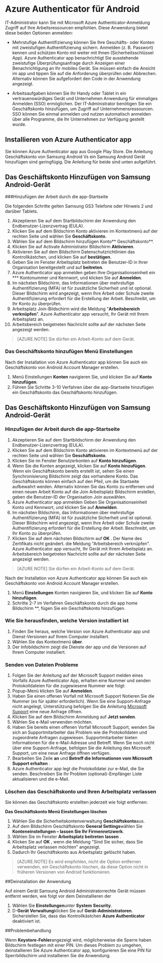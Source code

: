 
<properties
    pageTitle="Azure Authenticator für Android | Microsoft Azure"
    description="Microsoft Azure Authenticator app kann anmelden auf Ressourcen der Art Arbeit verwendet werden. Azure Authenticator app benachrichtigt Sie ausstehende zweistufige Überprüfungsanfrage durch Anzeigen einer Benachrichtigung an Ihr mobiles Gerät."
    services="active-directory"
    documentationCenter=""
    authors="femila"
    manager="swadhwa"
    editor=""/>

<tags
    ms.service="active-directory"
    ms.workload="identity"
    ms.tgt_pltfrm="na"
    ms.devlang="na"
    ms.topic="article"
    ms.date="09/27/2016"
    ms.author="femila"/>

# <a name="azure-authenticator-for-android"></a>Azure Authenticator für Android

IT-Administrator kann Sie mit Microsoft Azure Authenticator-Anmeldung Zugriff auf Ihre Arbeitsressourcen empfohlen. Diese Anwendung bietet diese beiden Optionen anmelden:

* Mehrstufige Authentifizierung können Sie Ihre Geschäfts- oder Konten mit zweistufigen Authentifizierung sichern. Anmelden (z. B. Passwort) kennen und schützen Konto mit weiter mit Ihnen (Sicherheitsschlüssel App). Azure Authenticator app benachrichtigt Sie ausstehende zweistufige Überprüfungsanfrage durch Anzeigen einer Benachrichtigung an Ihr mobiles Gerät. Sie müssen einfach die Ansicht im app und tippen Sie auf die Anforderung überprüfen oder Abbrechen. Alternativ können Sie aufgefordert den Code in der Anwendung angezeigt.

* Arbeitsaufgaben können Sie Ihr Handy oder Tablet in ein vertrauenswürdiges Gerät und Unternehmen Anwendung für einmaliges Anmelden (SSO) ermöglichen. Der IT-Administrator benötigen Sie ein Geschäftskonto hinzufügen, um Zugriff auf Unternehmensressourcen. SSO können Sie einmal anmelden und nutzen automatisch anmelden über alle Programme, die Ihr Unternehmen zur Verfügung gestellt wurde.

## <a name="installing-the-azure-authenticator-app"></a>Installieren von Azure Authenticator app

Sie können Azure Authenticator app aus Google Play Store.
Die Anleitung Geschäftskonto von Samsung Android Vs ein Samsung Android Gerät hinzufügen sind geringfügig. Die Anleitung für beide sind unten aufgeführt.

<a name="adding-the-work-account-from-samsung-android-device"></a>Das Geschäftskonto Hinzufügen von Samsung Android-Gerät
----------------------------------------------------------------------------------------------------------------
###<a name="adding-the-work-account-through-the-app-home-screen"></a>Hinzufügen der Arbeit durch die app-Startseite

Die folgenden Schritte gelten Samsung GS3 Telefone oder Hinweis 2 und darüber Tablets.

1. Akzeptieren Sie auf dem Startbildschirm der Anwendung den Endbenutzer-Lizenzvertrag (EULA).
2. Klicken Sie auf dem Bildschirm Konto aktivieren im Kontextmenü auf der rechten Seite und wählen Sie **Geschäftskonto**.
3. Wählen Sie auf dem Bildschirm hinzufügen Konto** Geschäftskonto**.
4. Klicken Sie auf Activate Administrator Bildschirm **Aktivieren**.
5. Aktivieren Sie auf dem Bildschirm Datenschutzrichtlinien das Kontrollkästchen, und klicken Sie auf **bestätigen**.
6. Geben Sie im Fenster Arbeitsplatz beitreten die Benutzer-ID in Ihrer Organisation bereitgestellt und auf **beitreten**.
7. Azure Authenticator app anmelden geben Ihre Organisationseinheit ein *** Kontonummer und Kennwort, und klicken Sie auf **Anmelden**.
8. Im nächsten Bildschirm, das Informationen über mehrstufige Authentifizierung (MFA) ist für zusätzliche Sicherheit und ist optional. Dieser Bildschirm wird angezeigt, wenn Ihre Arbeit oder Schule zweite Authentifizierung erfordert für die Erstellung der Arbeit. Beschreibt, um Ihr Konto zu überprüfen.
9. Arbeitsplatz Join-Bildschirm wird die Meldung "**Arbeitsbereich verknüpfen**". Azure Authenticator app versucht, Ihr Gerät mit Ihrem Arbeitsplatz an.
10. Arbeitsbereich beigetreten Nachricht sollte auf der nächsten Seite angezeigt werden.

>[AZURE.NOTE]
> Sie dürfen ein Arbeit-Konto auf dem Gerät.

### <a name="adding-the-work-account-from-the-settings-menu"></a>Das Geschäftskonto hinzufügen Menü Einstellungen
Nach der Installation von Azure Authenticator app können Sie auch ein Geschäftskonto von Android Account Manager erstellen.

1. Menü Einstellungen **Konten** navigieren Sie, und klicken Sie auf **Konto hinzufügen**.
2. Führen Sie Schritte 3-10 Verfahren über die app-Startseite hinzufügen ein Geschäftskonto das Geschäftskonto hinzufügen.

<a name="adding-the-work-account-from-a-non-samsung-android-device"></a>Das Geschäftskonto Hinzufügen von Samsung Android-Gerät
------------------------------------------------------------------------------------------------------------------
### <a name="adding-the-work-account-through-the-app-home-screen"></a>Hinzufügen der Arbeit durch die app-Startseite

1. Akzeptieren Sie auf dem Startbildschirm der Anwendung den Endbenutzer-Lizenzvertrag (EULA).
2. Klicken Sie auf dem Bildschirm Konto aktivieren im Kontextmenü auf der rechten Seite und wählen Sie **Geschäftskonto**.
3. Klicken Sie im Fenster Benutzerkonten auf **Konto hinzufügen**.
4. Wenn Sie die Konten angezeigt, klicken Sie auf **Konto hinzufügen**. Wenn ein Geschäftskonto bereits erstellt ist, sehen Sie einen Synchronisierung Bildschirm zeigt das vorhandene Konto. Das Geschäftskonto können einfach auf den Pfeil, um die Startseite aufbewahrt werden. Alternativ können Sie das Konto zu entfernen und einen neuen Arbeit Konto auf die Join Arbeitsplatz Bildschirm erstellen, geben die Benutzer-ID der Organisation Join auswählen.
5. Azure Authenticator app anmelden Geben Sie Organisationseinheit Konto und Kennwort, und klicken Sie auf **Anmelden**.
7. Im nächsten Bildschirm, das Informationen über mehrstufige Authentifizierung (MFA) ist für zusätzliche Sicherheit und ist optional. Dieser Bildschirm wird angezeigt, wenn Ihre Arbeit oder Schule zweite Authentifizierung erfordert für die Erstellung der Arbeit. Beschreibt, um Ihr Konto zu überprüfen.
8. Klicken Sie auf dem nächsten Bildschirm auf **OK** . Der Name des Zertifikats nicht geändert.
die Meldung "Arbeitsbereich verknüpfen". Azure Authenticator app versucht, Ihr Gerät mit Ihrem Arbeitsplatz an.
Arbeitsbereich beigetreten Nachricht sollte auf der nächsten Seite angezeigt werden.

>[AZURE.NOTE]
> Sie dürfen ein Arbeit-Konto auf dem Gerät.

Nach der Installation von Azure Authenticator app können Sie auch ein Geschäftskonto von Android Account Manager erstellen.

1. Menü **Einstellungen** Konten navigieren Sie, und klicken Sie auf **Konto hinzufügen**.
2. Schritte 2-7 im Verfahren Geschäftskonto durch die app home Bildschirm **, fügen Sie ein Geschäftskonto hinzufügen.

### <a name="how-to-find-out-which-version-is-installed"></a>Wie Sie herausfinden, welche Version installiert ist

1. Finden Sie heraus, welche Version von Azure Authenticator app und Dienst-Versionen auf Ihrem Computer installiert.
2. Wählen Sie das Kontextmenü **über**.
3. Der Infobildschirm zeigt die Dienste der app und die Versionen auf Ihrem Computer installiert.
 
### <a name="sending-log-files-to-report-issues"></a>Senden von Dateien Probleme

1. Folgen Sie der Anleitung auf der Microsoft Support melden eines Vorfalls Azure Authenticator App, erhalten eine Nummer und senden Protokolldateien für die zugewiesene Nummer wie folgt:
2. Popup-Menü klicken Sie auf **Anmelden**.
3. Haben Sie einen offenen Vorfall mit Microsoft Support Notieren Sie die Nummer (es für später erforderlich). Wenn Sie eine Support-Anfrage nicht angelegt, Unterstützung befolgen Sie die Anleitung [Microsoft Support](https://support.microsoft.com/en-us/contactus) eine neue Anfrage öffnen.
4. Klicken Sie auf dem Bildschirm Anmeldung auf **Jetzt senden**.
5. Wählen Sie e-Mail verwenden möchten.
7. Haben Sie bereits einen offenen Vorfall Microsoft Support, wenden Sie sich an Supportmitarbeiter das Problem wie die Protokolldaten und zugeordnete Anfragen zugewiesen. Supportmitarbeiter bieten Informationen für die e-Mail-Adresse und Betreff. Wenn Sie noch nicht über eine Support-Anfrage, befolgen Sie die Anleitung des Microsoft Support, um eine neue Anfrage öffnen verfügen.
9. Bearbeiten Sie Zeile **an** und **Betreff die Informationen vom Microsoft Support erhalten** .
10. Azure Authenticator app legt die Protokolldatei zur e-Mail, die Sie senden. Beschreiben Sie Ihr Problem (optional)-Empfänger Liste aktualisieren und die e-Mail.

### <a name="deleting-the-work-account-and-leaving-your-workplace"></a>Löschen das Geschäftskonto und Ihren Arbeitsplatz verlassen

Sie können das Geschäftskonto erstellten jederzeit wie folgt entfernen:

**Das Geschäftskonto Menü Einstellungen löschen**

1. Wählen Sie die Sicherheitskontenverwaltung **Geschäftskonto**aus.
2. Auf dem Bildschirm Geschäftskonto **General Settings**wählen Sie **Konteneinstellungen – lassen Sie Ihr Firmennetzwerk**.
3. Wählen Sie im Fenster **Arbeitsplatz beitreten** **lassen** .
4. Klicken Sie auf **OK** , wenn die Meldung "Sind Sie sicher, dass Sie Arbeitsplatz verlassen möchten" angezeigt.
5. Dadurch Ihr Geschäftskonto aus Arbeitsplatz gelöscht haben.

>[AZURE.NOTE]
>Es wird empfohlen, nicht die Option entfernen verwenden, ein Geschäftskonto löschen, da diese Option nicht in früheren Versionen von Android funktionieren.

##<a name="uninstalling-the-app"></a>Deinstallation der Anwendung

Auf einem Gerät Samsung Android Administratorrechte Gerät müssen entfernt werden, wie folgt vor dem Deinstallieren der 
1. Wählen Sie **Einstellungen**unter **System** **Security**.
2. D-**Gerät Verwaltung**klicken Sie auf **Gerät-Administratoren**. Sicherstellen Sie, dass das Kontrollkästchen **Azure Authenticator** deaktiviert ist.

##<a name="troubleshooting"></a>Problembehandlung

Wenn **Keystore-Fehler**angezeigt wird, möglicherweise die Sperre haben Bildschirm festlegen mit einer PIN. Um dieses Problem zu umgehen, deinstallieren Sie Azure Authenticator app, konfigurieren Sie eine PIN für Sperrbildschirm und installieren Sie die Anwendung.
